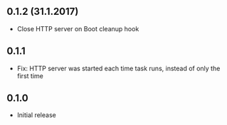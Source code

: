 ## 0.1.2 (31.1.2017)

- Close HTTP server on Boot cleanup hook

## 0.1.1

- Fix: HTTP server was started each time task runs, instead of only the first time

## 0.1.0

- Initial release
